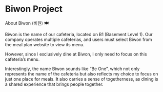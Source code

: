 # Biwon Project

About Biwon (비원) 🍽️

Biwon is the name of our cafeteria, located on B1 (Basement Level 1). Our company operates multiple cafeterias, and users must select Biwon from the meal plan website to view its menu.

However, since I exclusively dine at Biwon, I only need to focus on this cafeteria’s menu.

Interestingly, the name Biwon sounds like “Be One”, which not only represents the name of the cafeteria but also reflects my choice to focus on just one place for meals. It also carries a sense of togetherness, as dining is a shared experience that brings people together.
